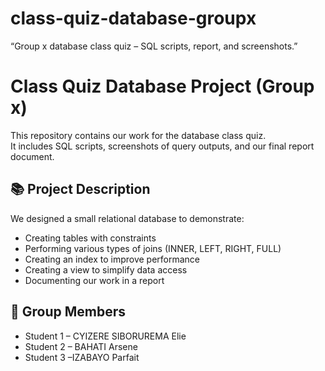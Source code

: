 # class-quiz-database-groupx
“Group x database class quiz – SQL scripts, report, and screenshots.”
# Class Quiz Database Project (Group x)

This repository contains our work for the database class quiz.  
It includes SQL scripts, screenshots of query outputs, and our final report document.

## 📚 Project Description
We designed a small relational database to demonstrate:
- Creating tables with constraints
- Performing various types of joins (INNER, LEFT, RIGHT, FULL)
- Creating an index to improve performance
- Creating a view to simplify data access
- Documenting our work in a report

## 👥 Group Members
- Student 1 – CYIZERE SIBORUREMA Elie
- Student 2 – BAHATI Arsene
- Student 3 –IZABAYO Parfait
